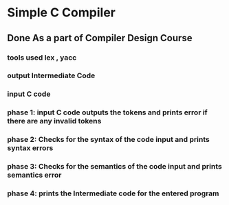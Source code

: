 # Simple C Compiler
## Done As a part of Compiler Design Course

### tools used lex , yacc 

### output Intermediate Code
### input C code

### phase 1: input C code outputs the tokens and prints error if there are any invalid tokens
### phase 2: Checks for the syntax of the code input and prints syntax errors
### phase 3: Checks for the semantics of the code input and prints semantics error
### phase 4: prints the Intermediate code for the entered program

